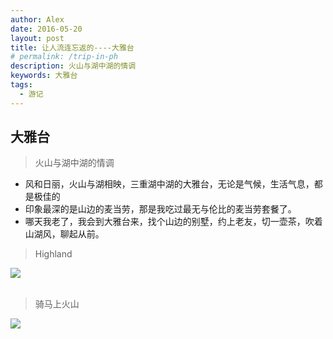 ```yaml
---
author: Alex
date: 2016-05-20
layout: post
title: 让人流连忘返的----大雅台
# permalink: /trip-in-ph
description: 火山与湖中湖的情调
keywords: 大雅台
tags: 
  - 游记
---
```


## 大雅台

> 火山与湖中湖的情调

- 风和日丽，火山与湖相映，三重湖中湖的大雅台，无论是气候，生活气息，都是极佳的
- 印象最深的是山边的麦当劳，那是我吃过最无与伦比的麦当劳套餐了。
- 哪天我老了，我会到大雅台来，找个山边的别墅，约上老友，切一壶茶，吹着山湖风，聊起从前。

<escape>
  <blockquote>Highland</blockquote>
  <div class="photoset-grid" data-layout="1">
    <img src="/assets/images/trip/tagaytay/1.jpg">
  </div>
  <br />
</escape>

<escape>
  <blockquote>骑马上火山</blockquote>
  <div class="photoset-grid" data-layout="1">
    <img src="/assets/images/trip/tagaytay/2.jpg">
  </div>
  <br />
</escape>

